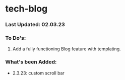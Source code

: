 # tech-blog

### Last Updated: 02.03.23

### To Do's:
1. Add a fully functioning Blog feature with templating.

### What's been Added:
- 2.3.23: custom scroll bar
